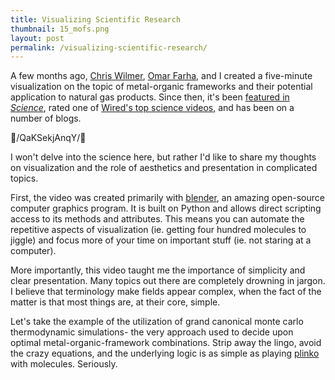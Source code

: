 ```yaml
---
title: Visualizing Scientific Research
thumbnail: 15_mofs.png
layout: post
permalink: /visualizing-scientific-research/
---
```


A few months ago, [Chris Wilmer](http://chriswilmer.com/),
[Omar Farha](http://faculty.wcas.northwestern.edu/omarfarha/index.html), and I
created a five-minute visualization on the topic of metal-organic frameworks and
their potential application to natural gas products. Since then, it's been
[featured in *Science*](http://www.sciencemag.org/content/335/6068/534.full),
rated one of [Wired's top science videos](http://www.wired.com/wiredscience/2012/02/science-visualizations-2011/?pid=3021),
and has been on a number of blogs.

🎥/QaKSekjAnqY/🎥

I won't delve into the science here, but rather I'd like to share my thoughts on
visualization and the role of aesthetics and presentation in complicated topics.

First, the video was created primarily with [blender](http://www.blender.org/),
an amazing open-source computer graphics program. It is built on Python and allows
direct scripting access to its methods and attributes. This means you can automate
the repetitive aspects of visualization (ie. getting four hundred molecules to jiggle)
and focus more of your time on important stuff (ie. not staring at a computer).

More importantly, this video taught me the importance of simplicity and clear presentation.
Many topics out there are completely drowning in jargon. I believe that terminology
make fields appear complex, when the fact of the matter is that most things are,
at their core, simple.

Let's take the example of the utilization of grand canonical monte carlo thermodynamic
simulations- the very approach used to decide upon optimal metal-organic-framework
combinations. Strip away the lingo, avoid the crazy equations, and the
underlying logic is as simple as playing [plinko](http://en.wikipedia.org/wiki/Plinko)
with molecules. Seriously.
